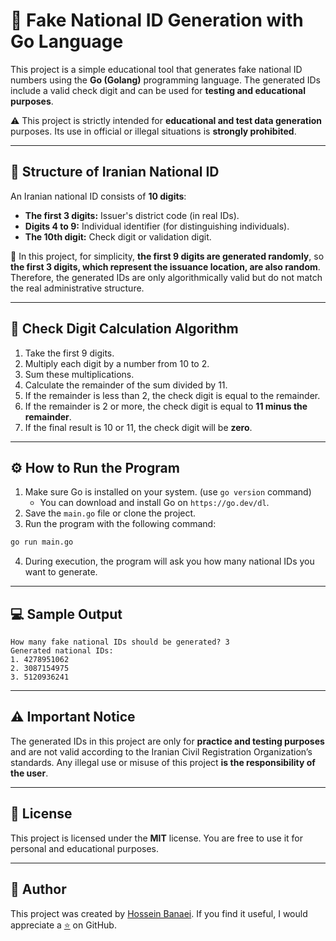 # 🎯 Fake National ID Generation with Go Language

This project is a simple educational tool that generates fake national ID numbers using the **Go (Golang)** programming language.
The generated IDs include a valid check digit and can be used for **testing and educational purposes**.

⚠️ This project is strictly intended for **educational and test data generation** purposes. Its use in official or illegal situations is **strongly prohibited**.

---

## 🔎 Structure of Iranian National ID

An Iranian national ID consists of **10 digits**:

- **The first 3 digits:** Issuer's district code (in real IDs).
- **Digits 4 to 9:** Individual identifier (for distinguishing individuals).
- **The 10th digit:** Check digit or validation digit.

📌 In this project, for simplicity, **the first 9 digits are generated randomly**, so **the first 3 digits, which represent the issuance location, are also random**. Therefore, the generated IDs are only algorithmically valid but do not match the real administrative structure.

---

## 🧮 Check Digit Calculation Algorithm

1. Take the first 9 digits.
2. Multiply each digit by a number from 10 to 2.
3. Sum these multiplications.
4. Calculate the remainder of the sum divided by 11.
5. If the remainder is less than 2, the check digit is equal to the remainder.
6. If the remainder is 2 or more, the check digit is equal to **11 minus the remainder**.
7. If the final result is 10 or 11, the check digit will be **zero**.

---

## ⚙️ How to Run the Program

1. Make sure Go is installed on your system. (use `go version` command)
    - You can download and install Go on `https://go.dev/dl`.
2. Save the `main.go` file or clone the project.
3. Run the program with the following command:

```bash
go run main.go
```

4. During execution, the program will ask you how many national IDs you want to generate.

---

## 💻 Sample Output

```
How many fake national IDs should be generated? 3
Generated national IDs:
1. 4278951062
2. 3087154975
3. 5120936241
```

---

## ⚠️ Important Notice

The generated IDs in this project are only for **practice and testing purposes** and are not valid according to the Iranian Civil Registration Organization’s standards.
Any illegal use or misuse of this project **is the responsibility of the user**.

---

## 📝 License

This project is licensed under the **MIT** license.
You are free to use it for personal and educational purposes.

---

## 👤 Author

This project was created by [Hossein Banaei](https://github.com/hosseinbanaei).
If you find it useful, I would appreciate a [⭐](https://github.com/hosseinbanaei/Iranian-Fake-ID/stargazers) on GitHub.